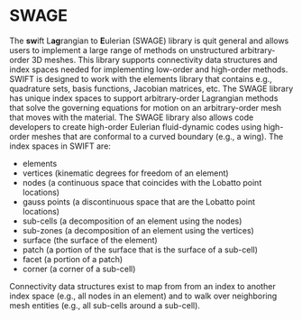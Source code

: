 # SWAGE
The **sw**ift L**ag**rangian to **E**ulerian (SWAGE) library is quit general and allows users to implement a large range of methods on unstructured arbitrary-order 3D meshes.  This library supports connectivity data structures and index spaces needed for implementing low-order and high-order methods.  SWIFT is designed to work with the elements library that contains e.g., quadrature sets, basis functions, Jacobian matrices, etc.  The SWAGE library has unique index spaces to support arbitrary-order Lagrangian methods that solve the governing equations for motion on an arbitrary-order mesh that moves with the material.  The SWAGE library also allows code developers to create high-order Eulerian fluid-dynamic codes using high-order meshes that are conformal to a curved boundary (e.g., a wing). The index spaces in SWIFT are:

* elements
* vertices (kinematic degrees for freedom of an element)
* nodes (a continuous space that coincides with the Lobatto point locations)
* gauss points (a discontinuous space that are the Lobatto point locations)
* sub-cells (a decomposition of an element using the nodes)
* sub-zones (a decomposition of an element using the vertices)
* surface (the surface of the element)
* patch (a portion of the surface that is the surface of a sub-cell)
* facet (a portion of a patch)
* corner (a corner of a sub-cell)

Connectivity data structures exist to map from from an index to another index space (e.g., all nodes in an element) and to walk over neighboring mesh entities (e.g., all sub-cells around a sub-cell).
